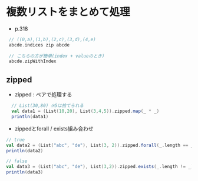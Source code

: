 # 複数リストをまとめて処理
- p.318

```scala
 // ((0,a),(1,b),(2,c),(3,d),(4,e)
 abcde.indices zip abcde
 
 // こちらの方が簡単(index + valueのとき)
 abcde.zipWithIndex
 ```
 
 ## zipped
- zipped : ペアで処理する
```scala
  // List(30,80) ※5は捨てられる
  val data1 = (List(10,20), List(3,4,5)).zipped.map(_ * _)
  println(data1)
```

  - zippedとforall / exists組み合わせ
  ```scala
  // true
  val data2 = (List("abc", "de"), List(3, 2)).zipped.forall(_.length == _)
  println(data2)

  // false
  val data3 = (List("abc", "de"), List(3,2)).zipped.exists(_.length != _)
  println(data3)
 ```
